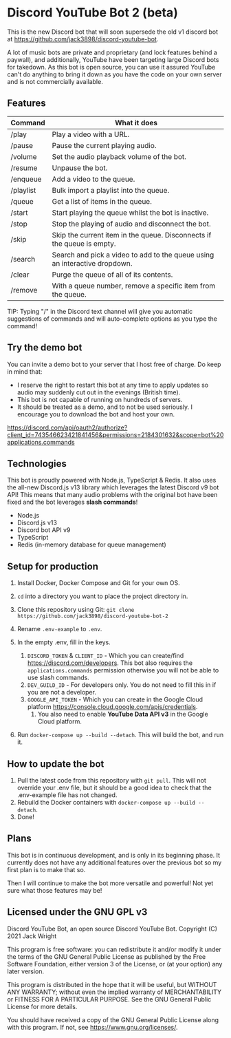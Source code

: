 # Discord YouTube Bot 2 (beta)

This is the new Discord bot that will soon supersede the old v1 discord bot at https://github.com/jack3898/discord-youtube-bot.

A lot of music bots are private and proprietary (and lock features behind a paywall), and additionally, YouTube have been targeting large Discord bots for takedown. As this bot is open source, you can use it assured YouTube can't do anything to bring it down as you have the code on your own server and is not commercially available.

## Features

| Command   | What it does                                                               |
| --------- | -------------------------------------------------------------------------- |
| /play     | Play a video with a URL.                                                   |
| /pause    | Pause the current playing audio.                                           |
| /volume   | Set the audio playback volume of the bot.                                  |
| /resume   | Unpause the bot.                                                           |
| /enqueue  | Add a video to the queue.                                                  |
| /playlist | Bulk import a playlist into the queue.                                     |
| /queue    | Get a list of items in the queue.                                          |
| /start    | Start playing the queue whilst the bot is inactive.                        |
| /stop     | Stop the playing of audio and disconnect the bot.                          |
| /skip     | Skip the current item in the queue. Disconnects if the queue is empty.     |
| /search   | Search and pick a video to add to the queue using an interactive dropdown. |
| /clear    | Purge the queue of all of its contents.                                    |
| /remove   | With a queue number, remove a specific item from the queue.                |

TIP: Typing "/" in the Discord text channel will give you automatic suggestions of commands and will auto-complete options as you type the command!

## Try the demo bot

You can invite a demo bot to your server that I host free of charge. Do keep in mind that:

- I reserve the right to restart this bot at any time to apply updates so audio may suddenly cut out in the evenings (British time).
- This bot is not capable of running on hundreds of servers.
- It should be treated as a demo, and to not be used seriously. I encourage you to download the bot and host your own.

https://discord.com/api/oauth2/authorize?client_id=743546623421841456&permissions=2184301632&scope=bot%20applications.commands

## Technologies

This bot is proudly powered with Node.js, TypeScript & Redis.
It also uses the all-new Discord.js v13 library which leverages the latest Discord v9 bot API!
This means that many audio problems with the original bot have been fixed and the bot leverages **slash commands**!

- Node.js
- Discord.js v13
- Discord bot API v9
- TypeScript
- Redis (in-memory database for queue management)

## Setup for production

1. Install Docker, Docker Compose and Git for your own OS.
2. `cd` into a directory you want to place the project directory in.
3. Clone this repository using Git: `git clone https://github.com/jack3898/discord-youtube-bot-2`
4. Rename `.env-example` to `.env`.
5. In the empty .env, fill in the keys.

   1. `DISCORD_TOKEN` & `CLIENT_ID` - Which you can create/find https://discord.com/developers. This bot also requires the `applications.commands` permission otherwise you will not be able to use slash commands.
   2. `DEV_GUILD_ID` - For developers only. You do not need to fill this in if you are not a developer.
   3. `GOOGLE_API_TOKEN` - Which you can create in the Google Cloud platform https://console.cloud.google.com/apis/credentials.
      1. You also need to enable **YouTube Data API v3** in the Google Cloud platform.

6. Run `docker-compose up --build --detach`. This will build the bot, and run it.

## How to update the bot

1. Pull the latest code from this repository with `git pull`. This will not override your .env file, but it should be a good idea to check that the .env-example file has not changed.
2. Rebuild the Docker containers with `docker-compose up --build --detach`.
3. Done!

## Plans

This bot is in continuous development, and is only in its beginning phase. It currently does not have any additional features over the previous bot so my first plan is to make that so.

Then I will continue to make the bot more versatile and powerful! Not yet sure what those features may be!

## Licensed under the GNU GPL v3

Discord YouTube Bot, an open source Discord YouTube Bot.
Copyright (C) 2021 Jack Wright

This program is free software: you can redistribute it and/or modify
it under the terms of the GNU General Public License as published by
the Free Software Foundation, either version 3 of the License, or
(at your option) any later version.

This program is distributed in the hope that it will be useful,
but WITHOUT ANY WARRANTY; without even the implied warranty of
MERCHANTABILITY or FITNESS FOR A PARTICULAR PURPOSE. See the
GNU General Public License for more details.

You should have received a copy of the GNU General Public License
along with this program. If not, see <https://www.gnu.org/licenses/>.
